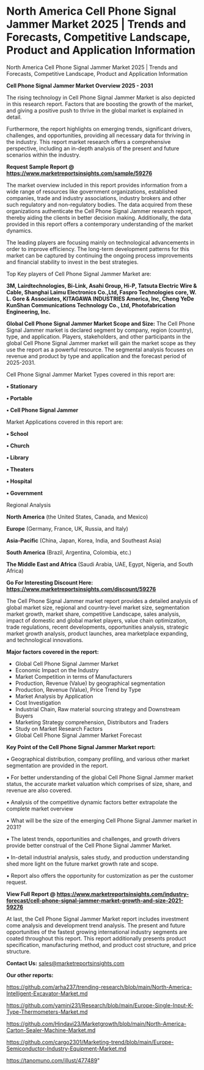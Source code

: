 # North America Cell Phone Signal Jammer Market 2025 | Trends and Forecasts, Competitive Landscape, Product and Application Information
North America Cell Phone Signal Jammer Market 2025 | Trends and Forecasts, Competitive Landscape, Product and Application Information

<Strong> Cell Phone Signal Jammer Market Overview 2025 - 2031</strong>

The rising technology in Cell Phone Signal Jammer Market is also depicted in this research report. Factors that are boosting the growth of the market, and giving a positive push to thrive in the global market is explained in detail.

Furthermore, the report highlights on emerging trends, significant drivers, challenges, and opportunities, providing all necessary data for thriving in the industry. This report market research offers a comprehensive perspective, including an in-depth analysis of the present and future scenarios within the industry.

<strong>Request Sample Report @ <a href=https://www.marketreportsinsights.com/sample/59276>https://www.marketreportsinsights.com/sample/59276</a></strong>

The market overview included in this report provides information from a wide range of resources like government organizations, established companies, trade and industry associations, industry brokers and other such regulatory and non-regulatory bodies. The data acquired from these organizations authenticate the Cell Phone Signal Jammer research report, thereby aiding the clients in better decision making. Additionally, the data provided in this report offers a contemporary understanding of the market dynamics.

The leading players are focusing mainly on technological advancements in order to improve efficiency. The long-term development patterns for this market can be captured by continuing the ongoing process improvements and financial stability to invest in the best strategies.

Top Key players of Cell Phone Signal Jammer Market are:

<strong>3M, Lairdtechnologies, Bi-Link, Asahi Group, Hi-P, Tatsuta Electric Wire & Cable, Shanghai Laimu Electronics Co.,Ltd, Faspro Technologies core, W. L. Gore & Associates, KITAGAWA INDUSTRIES America, Inc, Cheng YeDe KunShan Communications Technology Co., Ltd, Photofabrication Engineering, Inc.</strong>

<strong><b>Global Cell Phone Signal Jammer Market Scope and Size:</b></strong>
The Cell Phone Signal Jammer market is declared segment by company, region (country), type, and application. Players, stakeholders, and other participants in the global Cell Phone Signal Jammer market will gain the market scope as they use the report as a powerful resource. The segmental analysis focuses on revenue and product by type and application and the forecast period of 2025-2031.

Cell Phone Signal Jammer Market Types covered in this report are:

<strong>• Stationary

• Portable

• Cell Phone Signal Jammer</strong>

Market Applications covered in this report are:

<strong>• School

• Church

• Library

• Theaters

• Hospital

• Government</strong> 

Regional Analysis

<strong>North America</strong> (the United States, Canada, and Mexico)

<strong>Europe</strong> (Germany, France, UK, Russia, and Italy)

<strong>Asia-Pacific</strong> (China, Japan, Korea, India, and Southeast Asia)

<strong>South America</strong> (Brazil, Argentina, Colombia, etc.)

<strong>The Middle East and Africa</strong> (Saudi Arabia, UAE, Egypt, Nigeria, and South Africa)

<strong>Go For Interesting Discount Here: <a href=https://www.marketreportsinsights.com/discount/59276>https://www.marketreportsinsights.com/discount/59276</a></strong>

The Cell Phone Signal Jammer market report provides a detailed analysis of global market size, regional and country-level market size, segmentation market growth, market share, competitive Landscape, sales analysis, impact of domestic and global market players, value chain optimization, trade regulations, recent developments, opportunities analysis, strategic market growth analysis, product launches, area marketplace expanding, and technological innovations.

<strong><b>Major factors covered in the report:</b></strong>
<ul>
  <li>Global Cell Phone Signal Jammer Market </li>
  <li>Economic Impact on the Industry</li>
  <li>Market Competition in terms of Manufacturers</li>
  <li>Production, Revenue (Value) by geographical segmentation</li>
  <li>Production, Revenue (Value), Price Trend by Type</li>
  <li>Market Analysis by Application</li>
  <li>Cost Investigation</li>
  <li>Industrial Chain, Raw material sourcing strategy and Downstream Buyers</li>
  <li>Marketing Strategy comprehension, Distributors and Traders</li>
  <li>Study on Market Research Factors</li>
  <li>Global Cell Phone Signal Jammer Market Forecast</li>
</ul>

<strong><b>Key Point of the Cell Phone Signal Jammer Market report:</b></strong>

• Geographical distribution, company profiling, and various other market segmentation are provided in the report.

• For better understanding of the global Cell Phone Signal Jammer market status, the accurate market valuation which comprises of size, share, and revenue are also covered.

• Analysis of the competitive dynamic factors better extrapolate the complete market overview

• What will be the size of the emerging Cell Phone Signal Jammer market in 2031?

• The latest trends, opportunities and challenges, and growth drivers provide better construal of the Cell Phone Signal Jammer Market.

• In-detail industrial analysis, sales study, and production understanding shed more light on the future market growth rate and scope.

• Report also offers the opportunity for customization as per the customer request.

<strong><b>View Full Report @ <a href=https://www.marketreportsinsights.com/industry-forecast/cell-phone-signal-jammer-market-growth-and-size-2021-59276>https://www.marketreportsinsights.com/industry-forecast/cell-phone-signal-jammer-market-growth-and-size-2021-59276</a></b></strong>


At last, the Cell Phone Signal Jammer Market report includes investment come analysis and development trend analysis. The present and future opportunities of the fastest growing international industry segments are coated throughout this report. This report additionally presents product specification, manufacturing method, and product cost structure, and price structure.

<strong>Contact Us:</strong>
sales@marketreportsinsights.com

<strong>Our other reports:</strong>

<a href=https://github.com/arha237/trending-research/blob/main/North-America-Intelligent-Excavator-Market.md>https://github.com/arha237/trending-research/blob/main/North-America-Intelligent-Excavator-Market.md</a>

<a href=https://github.com/yamini231/Research/blob/main/Europe-Single-Input-K-Type-Thermometers-Market.md>https://github.com/yamini231/Research/blob/main/Europe-Single-Input-K-Type-Thermometers-Market.md</a>

<a href=https://github.com/Hindavi23/Marketgrowth/blob/main/North-America-Carton-Sealer-Machine-Market.md>https://github.com/Hindavi23/Marketgrowth/blob/main/North-America-Carton-Sealer-Machine-Market.md</a>

<a href=https://github.com/cargo2301/Marketing-trend/blob/main/Europe-Semiconductor-Industry-Equipment-Market.md>https://github.com/cargo2301/Marketing-trend/blob/main/Europe-Semiconductor-Industry-Equipment-Market.md</a>

<a href=https://tanomuno.com/illust/477489>https://tanomuno.com/illust/477489</a>"
